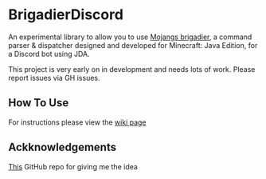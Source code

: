 # BrigadierDiscord

An experimental library to allow you to use [Mojangs brigadier](https://github.com/Mojang/brigadier), a command parser & dispatcher designed and developed for Minecraft: Java Edition, for a Discord bot using JDA. 

This project is very early on in development and needs lots of work. Please report issues via GH issues.

## How To Use

For instructions please view the [wiki page](https://github.com/Jamalam360/BrigadierDiscord/wiki)

## Ackknowledgements 

[This](https://github.com/romangraef/brigadier-jda-discord) GitHub repo for giving me the idea
